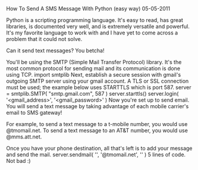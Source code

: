 How To Send A SMS Message With Python (easy way)
05-05-2011

Python is a scripting programming language. It's easy to read, has great libraries, is documented very well, and is extremely versatile and powerful. It's my favorite language to work with and I have yet to come across a problem that it could not solve.

Can it send text messages? You betcha!

You'll be using the SMTP (Simple Mail Transfer Protocol) library. It's the most common protocol for sending mail and its communication is done using TCP.
import smtplib
Next, establish a secure session with gmail's outgoing SMTP server using your gmail account. A TLS or SSL connection must be used; the example below uses STARTTLS which is port 587.
server = smtplib.SMTP( "smtp.gmail.com", 587 )
server.starttls()
server.login( '<gmail_address>', '<gmail_password>' )
Now you're set up to send email. You will send a text message by taking advantage of each mobile carrier's email to SMS gateway!

For example, to send a text message to a t-mobile number, you would use <number>@tmomail.net. To send a text message to an AT&T number, you would use <number>@mms.att.net.

Once you have your phone destination, all that's left is to add your message and send the mail.
server.sendmail( '<from>', '<number>@tmomail.net', '<msg>' )
5 lines of code. Not bad :)

